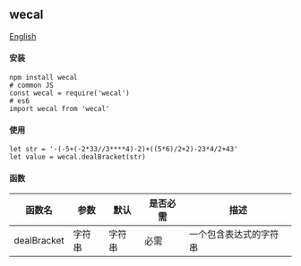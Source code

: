 ## wecal

[English](./README.md 'English')

#### 安装
```SHELL
npm install wecal
# common JS
const wecal = require('wecal')
# es6
import wecal from 'wecal'
```

#### 使用
```JS
let str = '-(-5+(-2*33//3****4)-2)+((5*6)/2+2)-23*4/2+43'
let value = wecal.dealBracket(str)
```

#### 函数

函数名|参数|默认|是否必需|描述|
--|--|--|--|--|
dealBracket|字符串|字符串|必需|一个包含表达式的字符串|
